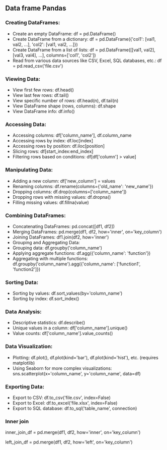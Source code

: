 ## Data frame Pandas

### Creating DataFrames:

* Create an empty DataFrame: df = pd.DataFrame()
* Create DataFrame from a dictionary: df = pd.DataFrame({'col1': [val1, val2, ...], 'col2': [val1, val2, ...]})
* Create DataFrame from a list of lists: df = pd.DataFrame([[val1, val2], [val3, val4], ...], columns=['col1', 'col2'])
* Read from various data sources like CSV, Excel, SQL databases, etc.: df = pd.read_csv('file.csv')

### Viewing Data:

* View first few rows: df.head()
* View last few rows: df.tail()
* View specific number of rows: df.head(n), df.tail(n)
* View DataFrame shape (rows, columns): df.shape
* View DataFrame info: df.info()

### Accessing Data:

* Accessing columns: df['column_name'], df.column_name
* Accessing rows by index: df.loc[index]
* Accessing rows by position: df.iloc[position]
* Slicing rows: df[start_index:end_index]
* Filtering rows based on conditions: df[df['column'] > value]

### Manipulating Data:

* Adding a new column: df['new_column'] = values
* Renaming columns: df.rename(columns={'old_name': 'new_name'})
* Dropping columns: df.drop(columns=['column_name'])
* Dropping rows with missing values: df.dropna()
* Filling missing values: df.fillna(value)
  
### Combining DataFrames:

* Concatenating DataFrames: pd.concat([df1, df2])
* Merging DataFrames: pd.merge(df1, df2, how='inner', on='key_column')
* Joining DataFrames: df1.join(df2, how='inner')
* Grouping and Aggregating Data:
* Grouping data: df.groupby('column_name')
* Applying aggregate functions: df.agg({'column_name': 'function'})
* Aggregating with multiple functions: df.groupby('column_name').agg({'column_name': ['function1', 'function2']})

### Sorting Data:

* Sorting by values: df.sort_values(by='column_name')
* Sorting by index: df.sort_index()

### Data Analysis:

* Descriptive statistics: df.describe()
* Unique values in a column: df['column_name'].unique()
* Value counts: df['column_name'].value_counts()

### Data Visualization:

* Plotting: df.plot(), df.plot(kind='bar'), df.plot(kind='hist'), etc. (requires matplotlib)
* Using Seaborn for more complex visualizations: sns.scatterplot(x='column_name', y='column_name', data=df)

### Exporting Data:

* Export to CSV: df.to_csv('file.csv', index=False)
* Export to Excel: df.to_excel('file.xlsx', index=False)
* Export to SQL database: df.to_sql('table_name', connection)

### Inner join

inner_join_df = pd.merge(df1, df2, how='inner', on='key_column')

left_join_df = pd.merge(df1, df2, how='left', on='key_column')

